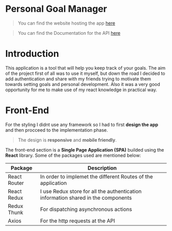 
# Personal Goal Manager

> You can find the website hosting the app [here](http://personal-goal-manager-react.s3-website.eu-west-2.amazonaws.com/) 

> You can find the Documentation for the API [here](https://documenter.getpostman.com/view/12163449/TVRn36nm#intro) 

# Introduction

This application is a tool that will help you keep track of your goals. The aim of the project first of all was to use it
myself, but down the road I decided to add authentication and share with my friends trying to motivate them towards setting
goals and personal development. Also it was a very good opportunity for me to make use of my react knowledge in practical
way.

# Front-End

For the styling I didnt use any framework so I had to first **design the app** and then procceed to the implementation phase.

> The design is **responsive** and **mobile friendly**.

The front-end section is a **Single Page Application (SPA)** builded using the **React** library. 
Some of the packages used are mentioned below:

| Package | Description |
| ----------- | ----------- |
| React Router | In order to implemet the different Routes of the application |
| React Redux | I use Redux store for all the authentication information shared in the components|
| Redux Thunk | For dispatching asynchronous actions |
| Axios | For the http requests at the API |

